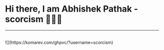 
<h1>Hi there, I am Abhishek Pathak - scorcism 🙋🏽‍♂️</h1> 
<hr>
<br>
![](https://komarev.com/ghpvc/?username=scorcism)
